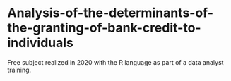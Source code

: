 # Analysis-of-the-determinants-of-the-granting-of-bank-credit-to-individuals
Free subject realized in 2020 with the R language as part of a data analyst training.
